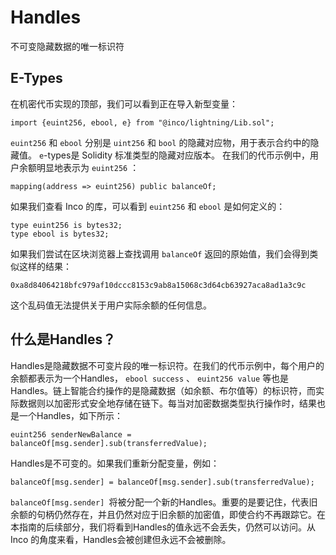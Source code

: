 # Handles

不可变隐藏数据的唯一标识符

## E-Types

在机密代币实现的顶部，我们可以看到正在导入新型变量：

```solidity
import {euint256, ebool, e} from "@inco/lightning/Lib.sol";
```

`euint256` 和 `ebool` 分别是 `uint256` 和 `bool` 的隐藏对应物，用于表示合约中的隐藏值。 `e`-types是 Solidity 标准类型的隐藏对应版本。
在我们的代币示例中，用户余额明显地表示为 `euint256` ：

```solidity
mapping(address => euint256) public balanceOf;
```

如果我们查看 Inco 的库，可以看到 `euint256` 和 `ebool` 是如何定义的：

```
type euint256 is bytes32;
type ebool is bytes32;
```

如果我们尝试在区块浏览器上查找调用 `balanceOf` 返回的原始值，我们会得到类似这样的结果：

```solidity
0xa8d84064218bfc979af10dccc8153c9ab8a15068c3d64cb63927aca8ad1a3c9c
```

这个乱码值无法提供关于用户实际余额的任何信息。

## 什么是Handles？

Handles是隐藏数据不可变片段的唯一标识符。在我们的代币示例中，每个用户的余额都表示为一个Handles， `ebool success` 、 `euint256 value` 等也是Handles。链上智能合约操作的是隐藏数据（如余额、布尔值等）的标识符，而实际数据则以加密形式安全地存储在链下。每当对加密数据类型执行操作时，结果也是一个Handles，如下所示：

```solidity
euint256 senderNewBalance = balanceOf[msg.sender].sub(transferredValue);
```

Handles是不可变的。如果我们重新分配变量，例如：

```solidity
balanceOf[msg.sender] = balanceOf[msg.sender].sub(transferredValue);
```

`balanceOf[msg.sender] `将被分配一个新的Handles。重要的是要记住，代表旧余额的句柄仍然存在，并且仍然对应于旧余额的加密值，即使合约不再跟踪它。在本指南的后续部分，我们将看到Handles的值永远不会丢失，仍然可以访问。从 Inco 的角度来看，Handles会被创建但永远不会被删除。